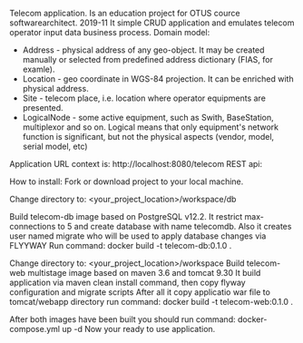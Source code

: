 Telecom application. Is an education project for OTUS cource softwarearchitect. 2019-11
It simple CRUD application and emulates telecom operator input data business process.
Domain model:
- Address - physical address of any geo-object. It may be created manually or selected from predefined address dictionary (FIAS, for examle).
- Location - geo coordinate in WGS-84 projection. It can be enriched with physical address.
- Site - telecom place, i.e. location where operator equipments are presented.
- LogicalNode - some active equipment, such as Swith, BaseStation, multiplexor and so on.
Logical means that only equipment's network function is significant, but not the physical aspects (vendor, model, serial model, etc)

Application URL context is: http://localhost:8080/telecom
REST api:

How to install:
Fork or download project to your local machine.

Сhange directory to: <your_project_location>/workspace/db

Build telecom-db image based on PostgreSQL v12.2. It restrict max-connections to 5 and create database with name telecomdb.
Also it creates user named migrate who will be used to apply database changes via FLYYWAY
Run command: docker build -t telecom-db:0.1.0 .

Change directory to: <your_project_location>/workspace
Build telecom-web multistage image based on maven 3.6 and tomcat 9.30
It build application via maven clean install command, then copy flyway configuration and migrate scripts
After all it copy applicatio war file to tomcat/webapp directory
run command: docker build -t telecom-web:0.1.0 .

After both images have been built you should run command: docker-compose.yml up -d
Now your ready to use application.